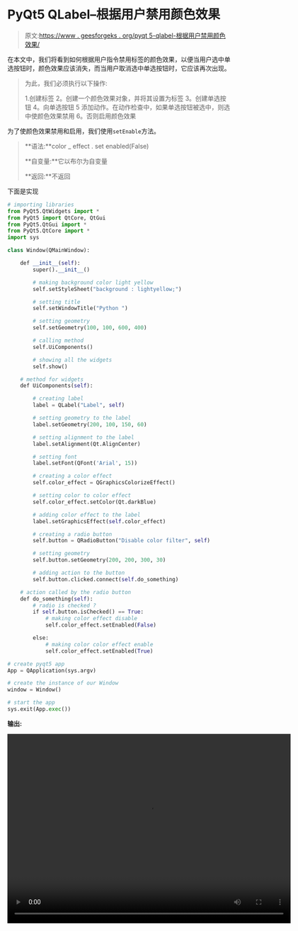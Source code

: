 # PyQt5 QLabel–根据用户禁用颜色效果

> 原文:[https://www . geesforgeks . org/pyqt 5-qlabel-根据用户禁用颜色效果/](https://www.geeksforgeeks.org/pyqt5-qlabel-disabling-the-color-effect-according-to-the-user/)

在本文中，我们将看到如何根据用户指令禁用标签的颜色效果，以便当用户选中单选按钮时，颜色效果应该消失，而当用户取消选中单选按钮时，它应该再次出现。

> 为此，我们必须执行以下操作:
> 
> 1.创建标签
> 2。创建一个颜色效果对象，并将其设置为标签
> 3。创建单选按钮
> 4。向单选按钮
> 5 添加动作。在动作检查中，如果单选按钮被选中，则选中使颜色效果禁用
> 6。否则启用颜色效果

为了使颜色效果禁用和启用，我们使用`setEnable`方法。

> **语法:**color _ effect . set enabled(False)
> 
> **自变量:**它以布尔为自变量
> 
> **返回:**不返回

下面是实现

```py
# importing libraries
from PyQt5.QtWidgets import * 
from PyQt5 import QtCore, QtGui
from PyQt5.QtGui import * 
from PyQt5.QtCore import * 
import sys

class Window(QMainWindow):

    def __init__(self):
        super().__init__()

        # making background color light yellow
        self.setStyleSheet("background : lightyellow;")

        # setting title
        self.setWindowTitle("Python ")

        # setting geometry
        self.setGeometry(100, 100, 600, 400)

        # calling method
        self.UiComponents()

        # showing all the widgets
        self.show()

    # method for widgets
    def UiComponents(self):

        # creating label
        label = QLabel("Label", self)

        # setting geometry to the label
        label.setGeometry(200, 100, 150, 60)

        # setting alignment to the label
        label.setAlignment(Qt.AlignCenter)

        # setting font
        label.setFont(QFont('Arial', 15))

        # creating a color effect
        self.color_effect = QGraphicsColorizeEffect()

        # setting color to color effect
        self.color_effect.setColor(Qt.darkBlue)

        # adding color effect to the label
        label.setGraphicsEffect(self.color_effect)

        # creating a radio button
        self.button = QRadioButton("Disable color filter", self)

        # setting geometry
        self.button.setGeometry(200, 200, 300, 30)

        # adding action to the button
        self.button.clicked.connect(self.do_something)

    # action called by the radio button
    def do_something(self):
        # radio is checked ?
        if self.button.isChecked() == True:
            # making color effect disable
            self.color_effect.setEnabled(False)

        else:
            # making color color effect enable
            self.color_effect.setEnabled(True)

# create pyqt5 app
App = QApplication(sys.argv)

# create the instance of our Window
window = Window()

# start the app
sys.exit(App.exec())
```

**输出:**

<video class="wp-video-shortcode" id="video-408805-1" width="640" height="428" preload="metadata" controls=""><source type="video/mp4" src="https://media.geeksforgeeks.org/wp-content/uploads/20200507014024/Python-07-05-2020-01_36_28.mp4?_=1">[https://media.geeksforgeeks.org/wp-content/uploads/20200507014024/Python-07-05-2020-01_36_28.mp4](https://media.geeksforgeeks.org/wp-content/uploads/20200507014024/Python-07-05-2020-01_36_28.mp4)</video>
